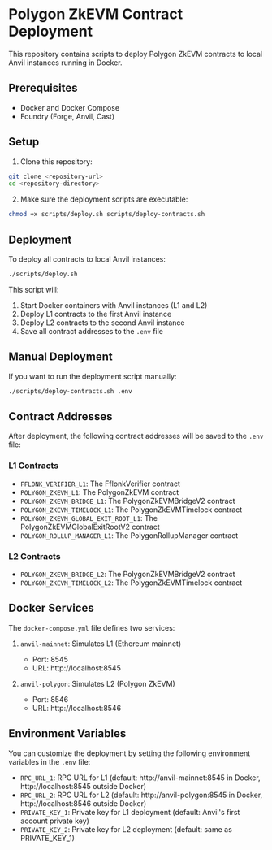 # Polygon ZkEVM Contract Deployment

This repository contains scripts to deploy Polygon ZkEVM contracts to local Anvil instances running in Docker.

## Prerequisites

- Docker and Docker Compose
- Foundry (Forge, Anvil, Cast)

## Setup

1. Clone this repository:
```bash
git clone <repository-url>
cd <repository-directory>
```

2. Make sure the deployment scripts are executable:
```bash
chmod +x scripts/deploy.sh scripts/deploy-contracts.sh
```

## Deployment

To deploy all contracts to local Anvil instances:

```bash
./scripts/deploy.sh
```

This script will:
1. Start Docker containers with Anvil instances (L1 and L2)
2. Deploy L1 contracts to the first Anvil instance
3. Deploy L2 contracts to the second Anvil instance
4. Save all contract addresses to the `.env` file

## Manual Deployment

If you want to run the deployment script manually:

```bash
./scripts/deploy-contracts.sh .env
```

## Contract Addresses

After deployment, the following contract addresses will be saved to the `.env` file:

### L1 Contracts
- `FFLONK_VERIFIER_L1`: The FflonkVerifier contract
- `POLYGON_ZKEVM_L1`: The PolygonZkEVM contract
- `POLYGON_ZKEVM_BRIDGE_L1`: The PolygonZkEVMBridgeV2 contract
- `POLYGON_ZKEVM_TIMELOCK_L1`: The PolygonZkEVMTimelock contract
- `POLYGON_ZKEVM_GLOBAL_EXIT_ROOT_L1`: The PolygonZkEVMGlobalExitRootV2 contract
- `POLYGON_ROLLUP_MANAGER_L1`: The PolygonRollupManager contract

### L2 Contracts
- `POLYGON_ZKEVM_BRIDGE_L2`: The PolygonZkEVMBridgeV2 contract
- `POLYGON_ZKEVM_TIMELOCK_L2`: The PolygonZkEVMTimelock contract

## Docker Services

The `docker-compose.yml` file defines two services:

1. `anvil-mainnet`: Simulates L1 (Ethereum mainnet)
   - Port: 8545
   - URL: http://localhost:8545

2. `anvil-polygon`: Simulates L2 (Polygon ZkEVM)
   - Port: 8546
   - URL: http://localhost:8546

## Environment Variables

You can customize the deployment by setting the following environment variables in the `.env` file:

- `RPC_URL_1`: RPC URL for L1 (default: http://anvil-mainnet:8545 in Docker, http://localhost:8545 outside Docker)
- `RPC_URL_2`: RPC URL for L2 (default: http://anvil-polygon:8545 in Docker, http://localhost:8546 outside Docker)
- `PRIVATE_KEY_1`: Private key for L1 deployment (default: Anvil's first account private key)
- `PRIVATE_KEY_2`: Private key for L2 deployment (default: same as PRIVATE_KEY_1)